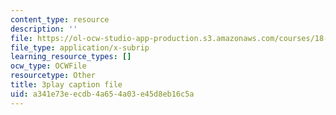 ```yaml
---
content_type: resource
description: ''
file: https://ol-ocw-studio-app-production.s3.amazonaws.com/courses/18-01sc-single-variable-calculus-fall-2010/a341e73eecdb4a654a03e45d8eb16c5a_PNTnmH6jsRI.srt
file_type: application/x-subrip
learning_resource_types: []
ocw_type: OCWFile
resourcetype: Other
title: 3play caption file
uid: a341e73e-ecdb-4a65-4a03-e45d8eb16c5a
---
```

